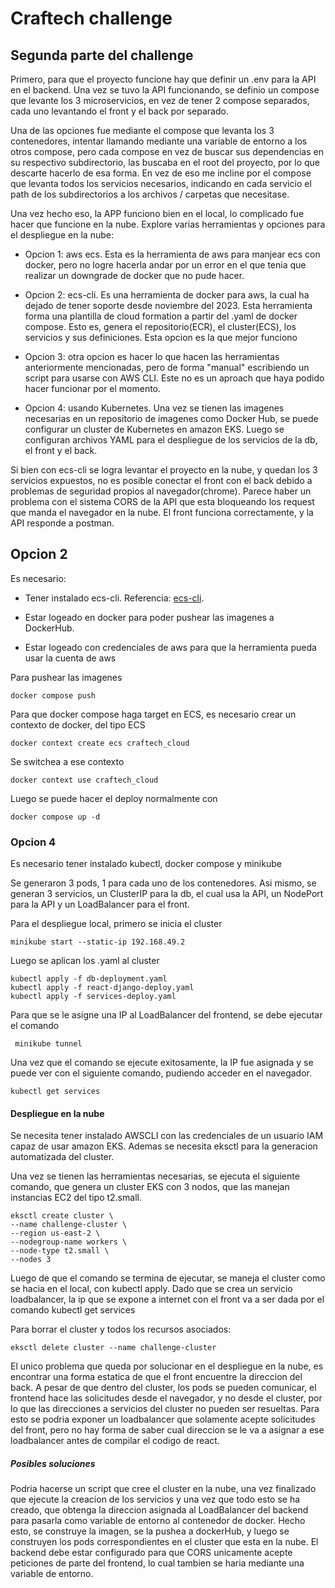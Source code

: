 # Craftech challenge

## Segunda parte del challenge

Primero, para que el proyecto funcione hay que definir un .env para la API en el backend. Una vez se tuvo la API funcionando, se definio un compose que levante los 3 microservicios, en vez de tener 2 compose separados, cada uno levantando el front y el back por separado.

Una de las opciones fue mediante el compose que levanta los 3 contenedores, intentar llamando mediante una variable de entorno a los otros compose, pero cada compose en vez de buscar sus dependencias en su respectivo subdirectorio, las buscaba en el root del proyecto, por lo que descarte hacerlo de esa forma. En vez de eso me incline por el compose que levanta todos los servicios necesarios, indicando en cada servicio el path de los subdirectorios a los archivos / carpetas que necesitase.

Una vez hecho eso, la APP funciono bien en el local, lo complicado fue hacer que funcione en la nube. Explore varias herramientas y opciones para el despliegue en la nube:

- Opcion 1: aws ecs. Esta es la herramienta de aws para manjear ecs con docker, pero no logre hacerla andar por un error en el que tenia que realizar un downgrade de docker que no pude hacer.

- Opcion 2: ecs-cli. Es una herramienta de docker para aws, la cual ha dejado de tener soporte desde noviembre del 2023. Esta herramienta forma una plantilla de cloud formation a partir del .yaml de docker compose. Esto es, genera el repositorio(ECR), el cluster(ECS), los servicios y sus definiciones. Esta opcion es la que mejor funciono

- Opcion 3: otra opcion es hacer lo que hacen las herramientas anteriormente mencionadas, pero de forma "manual" escribiendo un script para usarse con AWS CLI. Este no es un aproach que haya podido hacer funcionar por el momento.

- Opcion 4: usando Kubernetes. Una vez se tienen las imagenes necesarias en un repositorio de imagenes como Docker Hub, se puede configurar un cluster de Kubernetes en amazon EKS. Luego se configuran archivos YAML para el despliegue de los servicios de la db, el front y el back.

Si bien con ecs-cli se logra levantar el proyecto en la nube, y quedan los 3 servicios expuestos, no es posible conectar el front con el back debido a problemas de seguridad propios al navegador(chrome). Parece haber un problema con el sistema CORS de la API que esta bloqueando los request que manda el navegador en la nube. El front funciona correctamente, y la API responde a postman.

## Opcion 2

Es necesario: 

- Tener instalado ecs-cli. Referencia: [ecs-cli](https://www.docker.com/blog/docker-compose-from-local-to-amazon-ecs/). 
  
- Estar logeado en docker para poder pushear las imagenes a DockerHub. 

- Estar logeado con credenciales de aws para que la herramienta pueda usar la cuenta de aws

Para pushear las imagenes

` docker compose push `

Para que docker compose haga target en ECS, es necesario crear un contexto de docker, del tipo ECS

` docker context create ecs craftech_cloud `

Se switchea a ese contexto 

` docker context use craftech_cloud `

Luego se puede hacer el deploy normalmente con

` docker compose up -d `

### Opcion 4

Es necesario tener instalado kubectl, docker compose y minikube

Se generaron 3 pods, 1 para cada uno de los contenedores. Asi mismo, se generan 3 servicios, un ClusterIP para la db, el cual usa la API, un NodePort para la API y un LoadBalancer para el front.

Para el despliegue local, primero se inicia el cluster

` minikube start --static-ip 192.168.49.2 `


Luego se aplican los .yaml al cluster

```
kubectl apply -f db-deployment.yaml
kubectl apply -f react-django-deploy.yaml
kubectl apply -f services-deploy.yaml
```

Para que se le asigne una IP al LoadBalancer del frontend, se debe ejecutar el comando

` minikube tunnel`

Una vez que el comando se ejecute exitosamente, la IP fue asignada y se puede ver con el siguiente comando, pudiendo acceder en el navegador.

` kubectl get services `

#### Despliegue en la nube

Se necesita tener instalado AWSCLI con las credenciales de un usuario IAM capaz de usar amazon EKS. Ademas se necesita eksctl para la generacion automatizada del cluster.

Una vez se tienen las herramientas necesarias, se ejecuta el siguiente comando, que genera un cluster EKS con 3 nodos, que las manejan instancias EC2 del tipo t2.small.

```
eksctl create cluster \                  
--name challenge-cluster \
--region us-east-2 \
--nodegroup-name workers \
--node-type t2.small \
--nodes 3
```

Luego de que el comando se termina de ejecutar, se maneja el cluster como se hacia en el local, con kubectl apply. Dado que se crea un servicio loadbalancer, la ip que se expone a internet con el front va a ser dada por el comando kubectl get services

Para borrar el cluster y todos los recursos asociados:

`eksctl delete cluster --name challenge-cluster`

El unico problema que queda por solucionar en el despliegue en la nube, es encontrar una forma estatica de que el front encuentre la direccion del back. A pesar de que dentro del cluster, los pods se pueden comunicar, el frontend hace las solicitudes desde el navegador, y no desde el cluster, por lo que las direcciones a servicios del cluster no pueden ser resueltas. Para esto se podria exponer un loadbalancer que solamente acepte solicitudes del front, pero no hay forma de saber cual direccion se le va a asignar a ese loadbalancer antes de compilar el codigo de react.

##### Posibles soluciones

Podria hacerse un script que cree el cluster en la nube, una vez finalizado que ejecute la creacion de los servicios y una vez que todo esto se ha creado, que obtenga la direccion asignada al LoadBalancer del backend para pasarla como variable de entorno al contenedor de docker. Hecho esto, se construye la imagen, se la pushea a dockerHub, y luego se construyen los pods correspondientes en el cluster que esta en la nube. 
El backend debe estar configurado para que CORS unicamente acepte peticiones de parte del frontend, lo cual tambien se haria mediante una variable de entorno.





